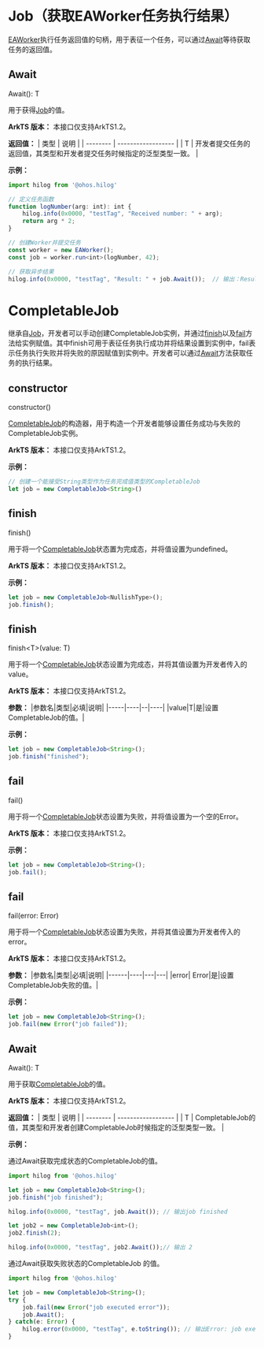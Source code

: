 # Job（获取EAWorker任务执行结果）
[EAWorker](./eaworker_managed.md#eaworker)执行任务返回值的句柄，用于表征一个任务，可以通过[Await](#await)等待获取任务的返回值。

## Await
Await(): T

用于获得[Job](#job)的值。

**ArkTS 版本：** 本接口仅支持ArkTS1.2。

**返回值：**
| 类型       | 说明                 |
| -------- | ------------------ |
| T   | 开发者提交任务的返回值，其类型和开发者提交任务时候指定的泛型类型一致。 |

**示例：**
```ts
import hilog from '@ohos.hilog'

// 定义任务函数
function logNumber(arg: int): int {
    hilog.info(0x0000, "testTag", "Received number: " + arg);
    return arg * 2;
}

// 创建Worker并提交任务
const worker = new EAWorker();
const job = worker.run<int>(logNumber, 42);

// 获取异步结果
hilog.info(0x0000, "testTag", "Result: " + job.Await());  // 输出：Result: 84
```

# CompletableJob
继承自[Job](#job)，开发者可以手动创建CompletableJob实例，并通过[finish](#finish)以及[fail](#fail)方法给实例赋值。其中finish可用于表征任务执行成功并将结果设置到实例中，fail表示任务执行失败并将失败的原因赋值到实例中。开发者可以通过[Await](#await-1)方法获取任务的执行结果。

## constructor
constructor()

[CompletableJob](#completablejob)的构造器，用于构造一个开发者能够设置任务成功与失败的CompletableJob实例。

**ArkTS 版本：** 本接口仅支持ArkTS1.2。

**示例：**
```ts
// 创建一个能接受String类型作为任务完成值类型的CompletableJob
let job = new CompletableJob<String>()
```

## finish
finish()

用于将一个[CompletableJob](#completablejob)状态置为完成态，并将值设置为undefined。

**ArkTS 版本：** 本接口仅支持ArkTS1.2。

**示例：**
```ts
let job = new CompletableJob<NullishType>();
job.finish();
```

## finish
finish\<T\>(value: T)

用于将一个[CompletableJob](#completablejob)状态设置为完成态，并将其值设置为开发者传入的value。

**ArkTS 版本：** 本接口仅支持ArkTS1.2。

**参数：**
|参数名|类型|必填|说明|
|-----|----|--|----|
|value|T|是|设置CompletableJob的值。|

**示例：**
```ts
let job = new CompletableJob<String>();
job.finish("finished");
```

## fail
fail()

用于将一个[CompletableJob](#completablejob)状态设置为失败，并将值设置为一个空的Error。

**ArkTS 版本：** 本接口仅支持ArkTS1.2。

**示例：**
```ts
let job = new CompletableJob<String>();
job.fail();
```

## fail
fail(error: Error)

用于将一个[CompletableJob](#completablejob)状态设置为失败，并将其值设置为开发者传入的error。

**ArkTS 版本：** 本接口仅支持ArkTS1.2。

**参数：**
|参数名|类型|必填|说明|
|------|----|---|---|
|error| Error|是|设置CompletableJob失败的值。|

**示例：**
```ts
let job = new CompletableJob<String>();
job.fail(new Error("job failed"));
```

## Await
Await(): T

用于获取[CompletableJob](#completablejob)的值。

**ArkTS 版本：** 本接口仅支持ArkTS1.2。

**返回值：**
| 类型       | 说明                 |
| -------- | ------------------ |
| T   | CompletableJob的值，其类型和开发者创建CompletableJob时候指定的泛型类型一致。 |

**示例：**

通过Await获取完成状态的CompletableJob的值。
```ts
import hilog from '@ohos.hilog'

let job = new CompletableJob<String>();
job.finish("job finished");

hilog.info(0x0000, "testTag", job.Await()); // 输出job finished

let job2 = new CompletableJob<int>();
job2.finish(2);

hilog.info(0x0000, "testTag", job2.Await());// 输出 2
```
通过Await获取失败状态的CompletableJob
的值。
```ts
import hilog from '@ohos.hilog'

let job = new CompletableJob<String>();
try {
    job.fail(new Error("job executed error"));
    job.Await();
} catch(e: Error) {
    hilog.error(0x0000, "testTag", e.toString()); // 输出Error: job executed error
}
```